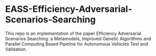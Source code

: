 # EASS-Efficiency-Adversarial-Scenarios-Searching
This repo is an implementation of the paper Efficiency Adversarial Scenarios Searching: a Metamodels, Improved Genetic Algorithms and Parallel Computing Based Pipeline for Autonomous Vehicles Test and Validation.
